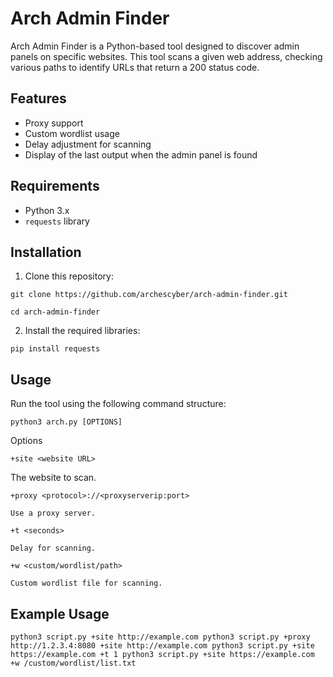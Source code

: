 # Arch Admin Finder

Arch Admin Finder is a Python-based tool designed to discover admin panels on specific websites. This tool scans a given web address, checking various paths to identify URLs that return a 200 status code.

## Features

- Proxy support
- Custom wordlist usage
- Delay adjustment for scanning
- Display of the last output when the admin panel is found

## Requirements

- Python 3.x
- `requests` library

## Installation

1. Clone this repository:

```
git clone https://github.com/archescyber/arch-admin-finder.git
```

```
cd arch-admin-finder
```
2. Install the required libraries:
```
pip install requests
```


## Usage

Run the tool using the following command structure:

`python3 arch.py [OPTIONS]`

Options

`+site <website URL>`

The website to scan.


`+proxy <protocol>://<proxyserverip:port>`

`Use a proxy server.`


`+t <seconds>`

`Delay for scanning.`


`+w <custom/wordlist/path>`

`Custom wordlist file for scanning.`



## Example Usage

`python3 script.py +site http://example.com
python3 script.py +proxy http://1.2.3.4:8080 +site http://example.com
python3 script.py +site https://example.com +t 1
python3 script.py +site https://example.com +w /custom/wordlist/list.txt`
